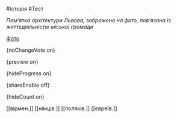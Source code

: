 #Історія #Тест

*Пам’ятка архітектури Львова, зображена на фото, пов’язана із життєдіяльністю міської громади*

[Фото](https://zno.osvita.ua//doc/images/znotest/94/9403/37.jpg)

{noChangeVote on}

{preview on}

{hideProgress on}

{shareEnable off}

{hideCount on}

[[вірмен.]]
[[німців.]]
[[поляків.]]
[[євреїв.]]
